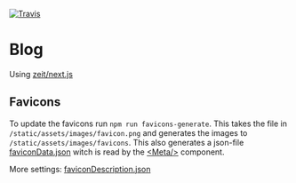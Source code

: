 [![Travis](https://img.shields.io/travis/schoenwaldnils/blog.svg?style=flat-square)](https://travis-ci.org/schoenwaldnils/blog)

# Blog

Using [zeit/next.js](https://github.com/zeit/next.js)


## Favicons

To update the favicons run `npm run favicons-generate`. This takes the file in `/static/assets/images/favicon.png` and generates the images to `/static/assets/images/favicons`.
This also generates a json-file [faviconData.json](faviconData.json) witch is read by the [\<Meta/\>](source/components/Meta/Meta.js)  component.

More settings: [faviconDescription.json](faviconDescription.json)
